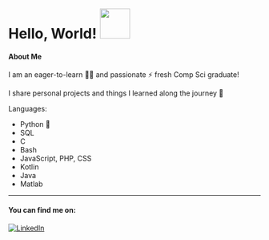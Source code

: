 # Hello, World! <img src="https://media3.giphy.com/media/YSNTUguOMvWiIY4TQx/giphy.gif" width="60" height="60">

#### About Me
I am an eager-to-learn 🐱‍💻 and passionate ⚡ fresh Comp Sci graduate!

I share personal projects and things I learned along the journey 🎈


Languages:
* Python 🐍
* SQL
* C
* Bash
* JavaScript, PHP, CSS
* Kotlin
* Java
* Matlab

_____________
#### You can find me on:

[![LinkedIn](https://img.shields.io/badge/%20-LinkedIn%20-blue)](https://www.linkedin.com/in/deem-alqudaimi/)
